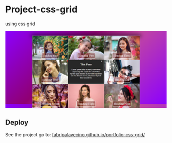 # Project-css-grid


using css grid

![](./screenshot.png)

## Deploy

See the project go to: [fabripalavecino.github.io/portfolio-css-grid/](https://fabripalavecino.github.io/portfolio-css-grid/) 
